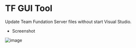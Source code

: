 
TF GUI Tool
===========

Update Team Fundation Server files without start Visual Studio.

* Screenshot

![image](https://user-images.githubusercontent.com/4526937/190099162-b321abd8-21ad-462e-97be-97e003097572.png)
